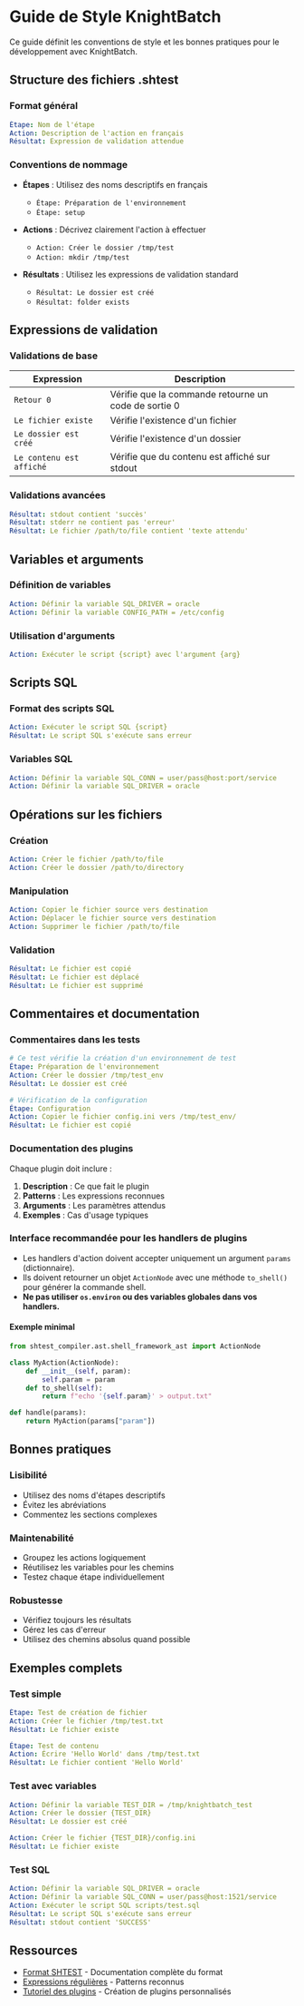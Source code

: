 # Guide de Style KnightBatch

Ce guide définit les conventions de style et les bonnes pratiques pour le développement avec KnightBatch.

## Structure des fichiers .shtest

### Format général

```yaml
Étape: Nom de l'étape
Action: Description de l'action en français
Résultat: Expression de validation attendue
```

### Conventions de nommage

- **Étapes** : Utilisez des noms descriptifs en français
  -  `Étape: Préparation de l'environnement`
  -  `Étape: setup`

- **Actions** : Décrivez clairement l'action à effectuer
  -  `Action: Créer le dossier /tmp/test`
  -  `Action: mkdir /tmp/test`

- **Résultats** : Utilisez les expressions de validation standard
  -  `Résultat: Le dossier est créé`
  -  `Résultat: folder exists`

## Expressions de validation

### Validations de base

| Expression | Description |
|------------|-------------|
| `Retour 0` | Vérifie que la commande retourne un code de sortie 0 |
| `Le fichier existe` | Vérifie l'existence d'un fichier |
| `Le dossier est créé` | Vérifie l'existence d'un dossier |
| `Le contenu est affiché` | Vérifie que du contenu est affiché sur stdout |

### Validations avancées

```yaml
Résultat: stdout contient 'succès'
Résultat: stderr ne contient pas 'erreur'
Résultat: Le fichier /path/to/file contient 'texte attendu'
```

## Variables et arguments

### Définition de variables

```yaml
Action: Définir la variable SQL_DRIVER = oracle
Action: Définir la variable CONFIG_PATH = /etc/config
```

### Utilisation d'arguments

```yaml
Action: Exécuter le script {script} avec l'argument {arg}
```

## Scripts SQL

### Format des scripts SQL

```yaml
Action: Exécuter le script SQL {script}
Résultat: Le script SQL s'exécute sans erreur
```

### Variables SQL

```yaml
Action: Définir la variable SQL_CONN = user/pass@host:port/service
Action: Définir la variable SQL_DRIVER = oracle
```

## Opérations sur les fichiers

### Création

```yaml
Action: Créer le fichier /path/to/file
Action: Créer le dossier /path/to/directory
```

### Manipulation

```yaml
Action: Copier le fichier source vers destination
Action: Déplacer le fichier source vers destination
Action: Supprimer le fichier /path/to/file
```

### Validation

```yaml
Résultat: Le fichier est copié
Résultat: Le fichier est déplacé
Résultat: Le fichier est supprimé
```

## Commentaires et documentation

### Commentaires dans les tests

```yaml
# Ce test vérifie la création d'un environnement de test
Étape: Préparation de l'environnement
Action: Créer le dossier /tmp/test_env
Résultat: Le dossier est créé

# Vérification de la configuration
Étape: Configuration
Action: Copier le fichier config.ini vers /tmp/test_env/
Résultat: Le fichier est copié
```

### Documentation des plugins

Chaque plugin doit inclure :

1. **Description** : Ce que fait le plugin
2. **Patterns** : Les expressions reconnues
3. **Arguments** : Les paramètres attendus
4. **Exemples** : Cas d'usage typiques

### Interface recommandée pour les handlers de plugins

- Les handlers d'action doivent accepter uniquement un argument `params` (dictionnaire).
- Ils doivent retourner un objet `ActionNode` avec une méthode `to_shell()` pour générer la commande shell.
- **Ne pas utiliser `os.environ` ou des variables globales dans vos handlers.**

#### Exemple minimal

```python
from shtest_compiler.ast.shell_framework_ast import ActionNode

class MyAction(ActionNode):
    def __init__(self, param):
        self.param = param
    def to_shell(self):
        return f"echo '{self.param}' > output.txt"

def handle(params):
    return MyAction(params["param"])
```

## Bonnes pratiques

### Lisibilité

- Utilisez des noms d'étapes descriptifs
- Évitez les abréviations
- Commentez les sections complexes

### Maintenabilité

- Groupez les actions logiquement
- Réutilisez les variables pour les chemins
- Testez chaque étape individuellement

### Robustesse

- Vérifiez toujours les résultats
- Gérez les cas d'erreur
- Utilisez des chemins absolus quand possible

## Exemples complets

### Test simple

```yaml
Étape: Test de création de fichier
Action: Créer le fichier /tmp/test.txt
Résultat: Le fichier existe

Étape: Test de contenu
Action: Écrire 'Hello World' dans /tmp/test.txt
Résultat: Le fichier contient 'Hello World'
```

### Test avec variables

```yaml
Action: Définir la variable TEST_DIR = /tmp/knightbatch_test
Action: Créer le dossier {TEST_DIR}
Résultat: Le dossier est créé

Action: Créer le fichier {TEST_DIR}/config.ini
Résultat: Le fichier existe
```

### Test SQL

```yaml
Action: Définir la variable SQL_DRIVER = oracle
Action: Définir la variable SQL_CONN = user/pass@host:1521/service
Action: Exécuter le script SQL scripts/test.sql
Résultat: Le script SQL s'exécute sans erreur
Résultat: stdout contient 'SUCCESS'
```

## Ressources

- [Format SHTEST](shtest_format.md) - Documentation complète du format
- [Expressions régulières](regex_documentation.md) - Patterns reconnus
- [Tutoriel des plugins](plugin_tutorial.md) - Création de plugins personnalisés